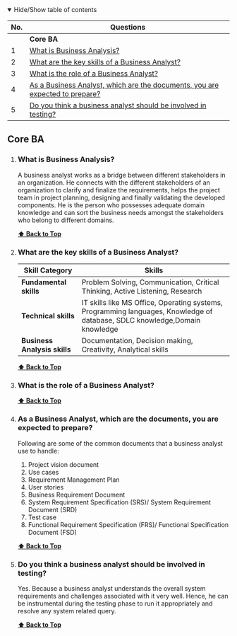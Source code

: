 <details open>
<summary>
Hide/Show table of contents
</summary>

| No. | Questions                                                                                                                                                  |
| --- | ---------------------------------------------------------------------------------------------------------------------------------------------------------- |
|     | **Core BA**                                                                                                                                                |
| 1   | [What is Business Analysis?](#what-is-business-analysis)                                                                                                   |
| 2   | [What are the key skills of a Business Analyst?](#what-are-the-key-skills-of-a-business-analysts)                                                          |
| 3   | [What is the role of a Business Analyst?](#what-is-the-role-of-a-business-analyst)                                                                         |
| 4   | [As a Business Analyst, which are the documents, you are expected to prepare?](#as-a-business-analyst-which-are-the=documents-you-are-expected-to-prepare) |
| 5   | [Do you think a business analyst should be involved in testing?](#do-you-think-a-business-analyst-should-be-involved-in-testing)                           |

## Core BA

1.  ### What is Business Analysis?

    A business analyst works as a bridge between different stakeholders in an organization. He connects with the different stakeholders of an organization to clarify and finalize the requirements, helps the project team in project planning, designing and finally validating the developed components. He is the person who possesses adequate domain knowledge and can sort the business needs amongst the stakeholders who belong to different domains.

    **[⬆ Back to Top](#table-of-contents)**

2.  ### What are the key skills of a Business Analyst?

    | Skill Category               | Skills                                                                                                                     |
    | ---------------------------- | -------------------------------------------------------------------------------------------------------------------------- |
    | **Fundamental skills**       | Problem Solving, Communication, Critical Thinking, Active Listening, Research                                              |
    | **Technical skills**         | IT skills like MS Office, Operating systems, Programming languages, Knowledge of database, SDLC knowledge,Domain knowledge |
    | **Business Analysis skills** | Documentation, Decision making, Creativity, Analytical skills                                                              |

    **[⬆ Back to Top](#table-of-contents)**

3.  ### What is the role of a Business Analyst?

    **[⬆ Back to Top](#table-of-contents)**

4.  ### As a Business Analyst, which are the documents, you are expected to prepare?

    Following are some of the common documents that a business analyst use to handle:

    1. Project vision document
    2. Use cases
    3. Requirement Management Plan
    4. User stories
    5. Business Requirement Document
    6. System Requirement Specification (SRS)/ System Requirement Document (SRD)
    7. Test case
    8. Functional Requirement Specification (FRS)/ Functional Specification Document (FSD)

    **[⬆ Back to Top](#table-of-contents)**

5.  ### Do you think a business analyst should be involved in testing?

    Yes. Because a business analyst understands the overall system requirements and challenges associated with it very well. Hence, he can be instrumental during the testing phase to run it appropriately and resolve any system related query.

    **[⬆ Back to Top](#table-of-contents)**
